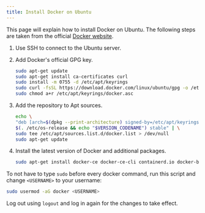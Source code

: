 ```yaml
---
title: Install Docker on Ubuntu
---
```


This page will explain how to install Docker on Ubuntu. The following steps are taken from the official [Docker website](https://docs.docker.com/engine/install/ubuntu/).

<div class="steps" markdown>

1. Use SSH to connect to the Ubuntu server.

1. Add Docker's official GPG key.

    ```bash
    sudo apt-get update
    sudo apt-get install ca-certificates curl
    sudo install -m 0755 -d /etc/apt/keyrings
    sudo curl -fsSL https://download.docker.com/linux/ubuntu/gpg -o /etc/apt/keyrings/docker.asc
    sudo chmod a+r /etc/apt/keyrings/docker.asc
    ```

1. Add the repository to Apt sources.

    ```bash
    echo \
    "deb [arch=$(dpkg --print-architecture) signed-by=/etc/apt/keyrings/docker.asc] https://download.docker.com/linux/ubuntu \
    $(. /etc/os-release && echo "$VERSION_CODENAME") stable" | \
    sudo tee /etc/apt/sources.list.d/docker.list > /dev/null
    sudo apt-get update
    ```

1. Install the latest version of Docker and additional packages.

    ```bash
    sudo apt-get install docker-ce docker-ce-cli containerd.io docker-buildx-plugin docker-compose-plugin
    ```

</div>

To not have to type `sudo` before every docker command, run this script and change `<USERNAME>` to your username:

```bash
sudo usermod -aG docker <USERNAME>
```

Log out using `logout` and log in again for the changes to take effect.